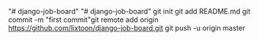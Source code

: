 "# django-job-board" 
"# django-job-board"  git init git add README.md git commit -m "first commit"git remote add origin https://github.com/lixtoon/django-job-board.git git push -u origin master                
